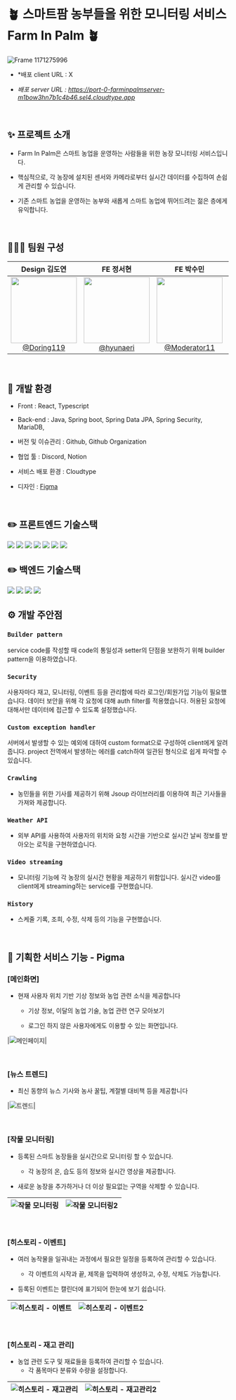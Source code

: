 # 🪴 스마트팜 농부들을 위한 모니터링 서비스 Farm In Palm 🪴

![Frame 1171275996](https://github.com/user-attachments/assets/fdf74b6a-d895-41e4-9efd-2dee597a925a)

- *배포 client URL : X

- *배포 server URL : https://port-0-farminpalmserver-m1bow3hn7b1c4b46.sel4.cloudtype.app*

<br>

## ✨ 프로젝트 소개

- Farm In Palm은 스마트 농업을 운영하는 사람들을 위한 농장 모니터링 서비스입니다.

- 핵심적으로, 각 농장에 설치된 센서와 카메라로부터 실시간 데이터를 수집하여 손쉽게 관리할 수 있습니다.

- 기존 스마트 농업을 운영하는 농부와 새롭게 스마트 농업에 뛰어드려는 젊은 층에게 유익합니다.

<br>

## 🧑🏻‍💻 팀원 구성

<div align="center">

| **Design 김도연** | **FE 정서현** | **FE 박수민** | **BE 김준형** | **BE 오성식** |
| :------: |  :------: | :------: | :------: | :------: |
| [<img src="https://avatars.githubusercontent.com/u/187283797?v=4" height=150 width=150> <br/> @Doring119](https://github.com/Doring119) | [<img src="https://avatars.githubusercontent.com/u/75007741?v=4" height=150 width=150> <br/> @hyunaeri](https://github.com/hyunaeri) | [<img src="https://avatars.githubusercontent.com/u/65269430?v=4" height=150 width=150> <br/> @Moderator11](https://github.com/Moderator11) | [<img src="https://avatars.githubusercontent.com/u/80797496?v=4" height=150 width=150> <br/> @junhyung85920](https://github.com/junhyung85920) | [<img src="https://avatars.githubusercontent.com/u/80496872?v=4" height=150 width=150> <br/> @OreoFlavor](https://github.com/OreoFlavor) |

</div>

<br>

## 🔧 개발 환경

- Front : React, Typescript

- Back-end : Java, Spring boot, Spring Data JPA, Spring Security, MariaDB, 

- 버전 및 이슈관리 : Github, Github Organization

- 협업 툴 : Discord, Notion

- 서비스 배포 환경 : Cloudtype

- 디자인 : [Figma](https://www.figma.com/design/RulZwY7fkeyYAGQYnc5aF7/GDG-2%ED%8C%80?node-id=0-1&m=dev&t=Z1PWu4YlAAtL93Gj-1)

<br>

## ✏️ 프론트엔드 기술스택

<img src="https://img.shields.io/badge/react-61DAFB?style=for-the-badge&logo=react&logoColor=black"> 
<img src="https://img.shields.io/badge/Typescript-3178C6?style=for-the-badge&logo=Typescript&logoColor=white">
<img src="https://img.shields.io/badge/NPM-%23CB3837.svg?style=for-the-badge&logo=npm&logoColor=white">
<img src="https://img.shields.io/badge/-React%20Query-FF4154?style=for-the-badge&logo=react%20query&logoColor=white">
<img src="https://img.shields.io/badge/Axios-31785F?style=for-the-badge&logo=Axios&logoColor=white">
<img src="https://img.shields.io/badge/Swiper-2d81c6?style=for-the-badge&logo=Swiper&logoColor=white">
<img src="https://img.shields.io/badge/Framer-d7da6b?style=for-the-badge&logo=Framer&logoColor=white">

<br>

## ✏️ 백엔드 기술스택
<img src="https://img.shields.io/badge/springboot-31785F?style=for-the-badge&logo=spring-boot&logoColor=black"> 
<img src="https://img.shields.io/badge/springsecurity-%d7da6b.svg?style=for-the-badge&logo=springsecurity&logoColor=white">
<img src="https://img.shields.io/badge/Java-FF4154?style=for-the-badge&logo=Java&logoColor=white">
<img src="https://img.shields.io/badge/mariadb%20Query-61DAFB?style=for-the-badge&logo=mariadb%20query&logoColor=white">


<br>


## ⚙️ 개발 주안점
### `Builder pattern`

service code를 작성할 때 code의 통일성과 setter의 단점을 보완하기 위해 builder pattern을 이용하였습니다.

### `Security`
사용자마다 재고, 모니터링, 이벤트 등을 관리함에 따라 로그인/회원가입 기능이 필요했습니다. 데이터 보안을 위해 각 요청에 대해 auth filter를 적용했습니다. 허용된 요청에 대해서만 데이터에 접근할 수 있도록 설정했습니다.

### `Custom exception handler`
서버에서 발생할 수 있는 예외에 대하여 custom format으로 구성하여 client에게 알려줍니다. project 전역에서 발생하는 에러를 catch하여 일관된 형식으로 쉽게 파악할 수 있습니다.

### `Crawling`
- 농민들을 위한 기사를 제공하기 위해 Jsoup 라이브러리를 이용하여 최근 기사들을 가져와 제공합니다.

### `Weather API`
- 외부 API를 사용하여 사용자의 위치와 요청 시간을 기반으로 실시간 날씨 정보를 받아오는 로직을 구현하였습니다.

### `Video streaming`
- 모니터링 기능에 각 농장의 실시간 현황을 제공하기 위함입니다. 실시간 video를 client에게 streaming하는 service를 구현했습니다.

### `History`
- 스케줄 기록, 조희, 수정, 삭제 등의 기능을 구현했습니다.

<br>

## 🔎 기획한 서비스 기능 - Pigma

### [메인화면]
- 현재 사용자 위치 기반 기상 정보와 농업 관련 소식을 제공합니다
    - 기상 정보, 이달의 농업 기술, 농업 관련 연구 모아보기
      
    - 로그인 하지 않은 사용자에게도 이용할 수 있는 화면입니다.


|![메인페이지](https://github.com/user-attachments/assets/e82ae3c0-04e4-43fd-8a7a-b0607af64836)|

<br>

### [뉴스 트렌드]
- 최신 동향의 뉴스 기사와 농사 꿀팁, 계절별 대비책 등을 제공합니다


|![트렌드](https://github.com/user-attachments/assets/c605a700-46bc-4673-bc10-98d2c98b6749)|

<br>

### [작물 모니터링]
- 등록된 스마트 농장들을 실시간으로 모니터링 할 수 있습니다.
    - 각 농장의 온, 습도 등의 정보와 실시간 영상을 제공합니다.
      
- 새로운 농장을 추가하거나 더 이상 필요없는 구역을 삭제할 수 있습니다.



![작물 모니터링](https://github.com/user-attachments/assets/67acb42d-7cd5-4b08-bd89-af32e34a0874) |![작물 모니터링2](https://github.com/user-attachments/assets/a529276a-febb-459a-9a02-b439a4ca08f3)
--- | --- |
<br>

### [히스토리 - 이벤트]
- 여러 농작물을 일궈내는 과정에서 필요한 일정을 등록하여 관리할 수 있습니다.
    - 각 이벤트의 시작과 끝, 제목을 입력하여 생성하고, 수정, 삭제도 가능합니다.
      
- 등록된 이벤트는 캘린더에 표기되어 한눈에 보기 쉽습니다.



![히스토리 - 이벤트](https://github.com/user-attachments/assets/5afa7eb0-3734-4439-b954-4b7ff5ef66f0) |![히스토리 - 이벤트2](https://github.com/user-attachments/assets/4a786fbd-4aca-4e45-b622-a01661d73ad7)
--- | --- |

<br>

### [히스토리 - 재고 관리]
- 농업 관련 도구 및 재료들을 등록하여 관리할 수 있습니다.
    - 각 품목마다 분류와 수량을 설정합니다.



![히스토리 - 재고관리](https://github.com/user-attachments/assets/eafa1538-0259-40fe-8c05-1373e344bcc0) |![히스토리 - 재고관리2](https://github.com/user-attachments/assets/0892a873-b2ec-4783-8e78-81b7441aa587)
--- | --- |

<br>

